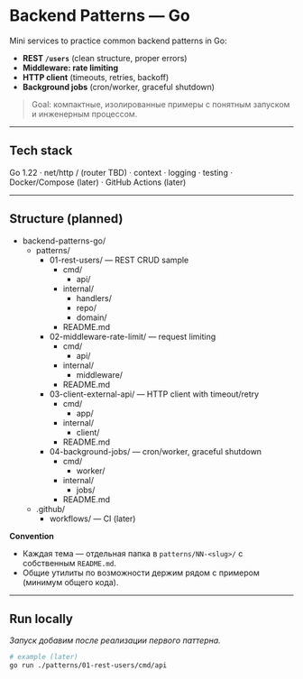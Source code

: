 # Backend Patterns — Go

Mini services to practice common backend patterns in Go:
- **REST `/users`** (clean structure, proper errors)
- **Middleware: rate limiting**
- **HTTP client** (timeouts, retries, backoff)
- **Background jobs** (cron/worker, graceful shutdown)

> Goal: компактные, изолированные примеры с понятным запуском и инженерным процессом.

---

## Tech stack
Go 1.22 · net/http / (router TBD) · context · logging · testing · Docker/Compose (later) · GitHub Actions (later)

---

## Structure (planned)

- backend-patterns-go/
  - patterns/
    - 01-rest-users/ — REST CRUD sample
      - cmd/
        - api/
      - internal/
        - handlers/
        - repo/
        - domain/
      - README.md
    - 02-middleware-rate-limit/ — request limiting
      - cmd/
        - api/
      - internal/
        - middleware/
      - README.md
    - 03-client-external-api/ — HTTP client with timeout/retry
      - cmd/
        - app/
      - internal/
        - client/
      - README.md
    - 04-background-jobs/ — cron/worker, graceful shutdown
      - cmd/
        - worker/
      - internal/
        - jobs/
      - README.md
  - .github/
    - workflows/ — CI (later)

**Convention**
- Каждая тема — отдельная папка в `patterns/NN-<slug>/` с собственным `README.md`.
- Общие утилиты по возможности держим рядом с примером (минимум общего кода).

---

## Run locally
_Запуск добавим после реализации первого паттерна._
```bash
# example (later)
go run ./patterns/01-rest-users/cmd/api


